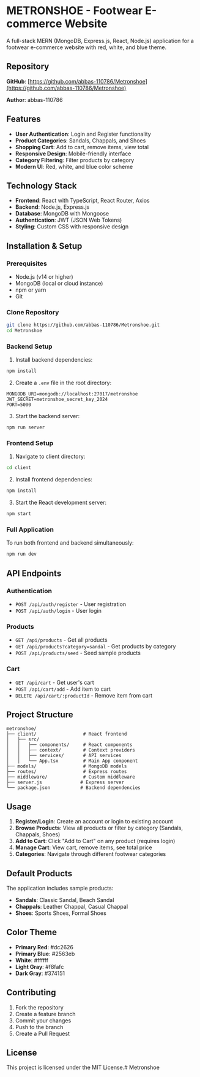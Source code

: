 # METRONSHOE - Footwear E-commerce Website

A full-stack MERN (MongoDB, Express.js, React, Node.js) application for a footwear e-commerce website with red, white, and blue theme.

## Repository

**GitHub**: [https://github.com/abbas-110786/Metronshoe](https://github.com/abbas-110786/Metronshoe)

**Author**: abbas-110786

## Features

- **User Authentication**: Login and Register functionality
- **Product Categories**: Sandals, Chappals, and Shoes
- **Shopping Cart**: Add to cart, remove items, view total
- **Responsive Design**: Mobile-friendly interface
- **Category Filtering**: Filter products by category
- **Modern UI**: Red, white, and blue color scheme

## Technology Stack

- **Frontend**: React with TypeScript, React Router, Axios
- **Backend**: Node.js, Express.js
- **Database**: MongoDB with Mongoose
- **Authentication**: JWT (JSON Web Tokens)
- **Styling**: Custom CSS with responsive design

## Installation & Setup

### Prerequisites
- Node.js (v14 or higher)
- MongoDB (local or cloud instance)
- npm or yarn
- Git

### Clone Repository

```bash
git clone https://github.com/abbas-110786/Metronshoe.git
cd Metronshoe
```

### Backend Setup

1. Install backend dependencies:
```bash
npm install
```

2. Create a `.env` file in the root directory:
```
MONGODB_URI=mongodb://localhost:27017/metronshoe
JWT_SECRET=metronshoe_secret_key_2024
PORT=5000
```

3. Start the backend server:
```bash
npm run server
```

### Frontend Setup

1. Navigate to client directory:
```bash
cd client
```

2. Install frontend dependencies:
```bash
npm install
```

3. Start the React development server:
```bash
npm start
```

### Full Application

To run both frontend and backend simultaneously:
```bash
npm run dev
```

## API Endpoints

### Authentication
- `POST /api/auth/register` - User registration
- `POST /api/auth/login` - User login

### Products
- `GET /api/products` - Get all products
- `GET /api/products?category=sandal` - Get products by category
- `POST /api/products/seed` - Seed sample products

### Cart
- `GET /api/cart` - Get user's cart
- `POST /api/cart/add` - Add item to cart
- `DELETE /api/cart/:productId` - Remove item from cart

## Project Structure

```
metronshoe/
├── client/                 # React frontend
│   ├── src/
│   │   ├── components/     # React components
│   │   ├── context/        # Context providers
│   │   ├── services/       # API services
│   │   └── App.tsx         # Main App component
├── models/                 # MongoDB models
├── routes/                 # Express routes
├── middleware/             # Custom middleware
├── server.js              # Express server
└── package.json           # Backend dependencies
```

## Usage

1. **Register/Login**: Create an account or login to existing account
2. **Browse Products**: View all products or filter by category (Sandals, Chappals, Shoes)
3. **Add to Cart**: Click "Add to Cart" on any product (requires login)
4. **Manage Cart**: View cart, remove items, see total price
5. **Categories**: Navigate through different footwear categories

## Default Products

The application includes sample products:
- **Sandals**: Classic Sandal, Beach Sandal
- **Chappals**: Leather Chappal, Casual Chappal  
- **Shoes**: Sports Shoes, Formal Shoes

## Color Theme

- **Primary Red**: #dc2626
- **Primary Blue**: #2563eb
- **White**: #ffffff
- **Light Gray**: #f8fafc
- **Dark Gray**: #374151

## Contributing

1. Fork the repository
2. Create a feature branch
3. Commit your changes
4. Push to the branch
5. Create a Pull Request

## License

This project is licensed under the MIT License.#   M e t r o n s h o e  
 